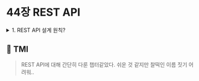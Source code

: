 # 44장 REST API

<details>

<summary> 1. REST API 설계 원칙? </summary>

```
REST란 HTTP를 기반으로 클라이언트가 서버의 리소스에 접근하는 방식을 규정한 아키텍쳐이며, REST API는 REST를 기반으로 서비스 API를 구현한 것입니다.

RESTAPI는 자원, 행위, 표현으로 구성됩니다.
자원은 URI 엔드포인트로 표현되며,
행위는 HTTP 요청 메서드,
표현은 자원에 대한 구체적인 행위 내용에 해당되며, 페이로드로 나타낼 수 있습니다.

REST API의 주요 설계 원칙은 두 가지인데,
URI는 리소스를 표현하는데 집중해야하고,
HTTP요청 메서도는 행위에 대한 정의에 집중해야합니다.

예를 들어 todos의 1 을 가져오는 요청을 한다면

GET /getTodos/1 는 자원을 나타내는 uri에 get이라는 동사가 중복되어 표현되므로 restful하지 않습니다.
GET /todos/show/1 또한 show로 행위가 중복되어 있어 restful하지 않습니다.

GET /todos/1 와 같이 리소스를 식별할 수 있는 이름을 명사로 나타냈고, HTTP 요청 메서드로 리소스에 대한 행위를 나타냈으므로 적절합니다.

```

</details>

## 💭 TMI

> REST API에 대해 간단히 다룬 챕터같았다. 쉬운 것 같지만 찰떡인 이름 짓기 어려워..
